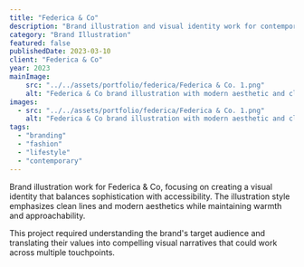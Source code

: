 ```yaml
---
title: "Federica & Co"
description: "Brand illustration and visual identity work for contemporary fashion and lifestyle brand."
category: "Brand Illustration"
featured: false
publishedDate: 2023-03-10
client: "Federica & Co"
year: 2023
mainImage:
    src: "../../assets/portfolio/federica/Federica & Co. 1.png"
    alt: "Federica & Co brand illustration with modern aesthetic and clean lines"
images:
  - src: "../../assets/portfolio/federica/Federica & Co. 1.png"
    alt: "Federica & Co brand illustration with modern aesthetic and clean lines"
tags:
  - "branding"
  - "fashion"
  - "lifestyle"
  - "contemporary"
---
```


Brand illustration work for Federica & Co, focusing on creating a visual identity that balances sophistication with accessibility. The illustration style emphasizes clean lines and modern aesthetics while maintaining warmth and approachability.

This project required understanding the brand's target audience and translating their values into compelling visual narratives that could work across multiple touchpoints.
